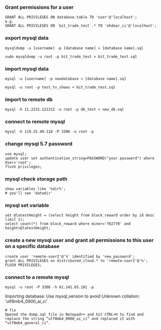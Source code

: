 ### Grant permissions for a user
```shell script
GRANT ALL PRIVILEGES ON database.table TO 'user'@'localhost';
e.g.
GRANT ALL PRIVILEGES ON `bit_trade_test`.* TO 'ohdear_ci'@'localhost';
```

### export mysql data
```shell script
mysqldump -u [username] -p [database name] > [database name].sql

sudo mysqldump -u root -p bit_trade_test > bit_trade_test.sql
```

### import mysql data
```shell script
mysql -u [username] -p newdatabase < [database name].sql

mysql -u root -p test_tv_shows < bit_trade_test.sql
```

### import to remote db
```shell
mysql -h 11.2231.121212 -u root -p db_test < new_db.sql 
```

### connect to remote mysql
````shell script
mysql -h 119.25.49.110 -P 3306 -u root -p
````

### change mysql 5.7 password
```shell script
use mysql;
update user set authentication_string=PASSWORD("your password") where User='root';
flush privileges;
```

### mysql check storage path 
```shell script
show variables like '%dir%';
# you'll see 'datadir'
```
### mysql set variable
```shell script
set @latestHeight = (select height from block_reward order by id desc limit 1);
select count(*) from block_reward where miner='f02770' and height>@latestHeight;
```

### create a new mysql user and grant all permissions to this user on a specific database
```shell
create user 'remote-user2'@'%' identified by 'new_password';
grant ALL PRIVILEGES on distributed_cloud.* to 'remote-user2'@'%';
FLUSH PRIVILEGES;
```

### connect to a remote mysql
```shell
mysql -u root -P 3306 -h 61.141.65.181 -p
```

Importing database: Use mysql_version to avoid Unknown collation: 'utf8mb4_0900_ai_ci'
```shell
# fix
Opened the dump.sql file in Notepad++ and hit CTRL+H to find and replace the string “utf8mb4_0900_ai_ci” and replaced it with “utf8mb4_general_ci“.
```
